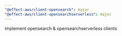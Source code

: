 ```yaml
---
"@effect-aws/client-opensearch": major
"@effect-aws/client-opensearchserverless": major
---
```


implement opensearch & opensearchserverless clients
